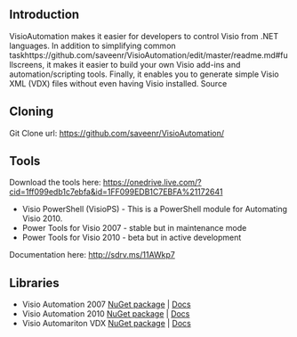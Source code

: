## Introduction
VisioAutomation makes it easier for developers to control Visio from .NET languages. In addition to simplifying common taskhttps://github.com/saveenr/VisioAutomation/edit/master/readme.md#fullscreens, it makes it easier to build your own Visio add-ins and automation/scripting tools. Finally, it enables you to generate simple Visio XML (VDX) files without even having Visio installed.
Source

## Cloning
Git Clone url: https://github.com/saveenr/VisioAutomation/

## Tools

Download the tools here: https://onedrive.live.com/?cid=1ff099edb1c7ebfa&id=1FF099EDB1C7EBFA%21172641

* Visio PowerShell (VisioPS) - This is a PowerShell module for Automating Visio 2010.
* Power Tools for Visio 2007 - stable but in maintenance mode
* Power Tools for Visio 2010 - beta but in active development

Documentation here: http://sdrv.ms/11AWkp7


## Libraries
* Visio Automation 2007 [NuGet package](http://www.nuget.org/packages/VisioAutomation2007/) | [Docs](https://onedrive.live.com/?cid=1ff099edb1c7ebfa&id=1FF099EDB1C7EBFA%2137994&authkey=!AHhZWdAlU7LwJ6Y)
* Visio Automation 2010 [NuGet package](http://www.nuget.org/packages/VisioAutomation2010/) | [Docs](https://onedrive.live.com/?cid=1ff099edb1c7ebfa&id=1FF099EDB1C7EBFA%211817)
* Visio Automariton VDX [NuGet package](http://www.nuget.org/packages/VisioAutomation.VDX/) | [Docs](http://1drv.ms/18lQ7o5)

